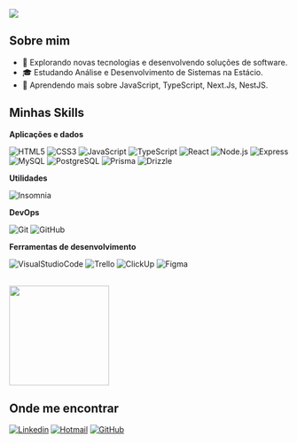 ![](https://komarev.com/ghpvc/?username=EunhoJ&color=006bed)

## Sobre mim

- 🤔 Explorando novas tecnologias e desenvolvendo soluções de software.
- 🎓 Estudando Análise e Desenvolvimento de Sistemas na Estácio.
- 🌱 Aprendendo mais sobre JavaScript, TypeScript, Next.Js, NestJS.

## Minhas Skills

**Aplicações e dados**


![HTML5](https://img.shields.io/badge/HTML5-000?style=for-the-badge&logo=html5&logoColor=E34F26)
![CSS3](https://img.shields.io/badge/CSS-000?style=for-the-badge&logo=css&logoColor=1572B6)
![JavaScript](https://img.shields.io/badge/JavaScript-000?style=for-the-badge&logo=javascript&logoColor=F7DF1E)
![TypeScript](https://img.shields.io/badge/TypeScript-000?style=for-the-badge&logo=typescript&logoColor=3178C6)
![React](https://img.shields.io/badge/React-000?style=for-the-badge&logo=react&logoColor=61DAFB)
![Node.js](https://img.shields.io/badge/Node.js-000?style=for-the-badge&logo=nodedotjs&logoColor=339933)
![Express](https://img.shields.io/badge/Express-000?style=for-the-badge&logo=express&logoColor=white)
![MySQL](https://img.shields.io/badge/MySQL-000?style=for-the-badge&logo=mysql&logoColor=4479A1)
![PostgreSQL](https://img.shields.io/badge/PostgreSQL-000?style=for-the-badge&logo=postgresql&logoColor=4169E1)
![Prisma](https://img.shields.io/badge/Prisma-000?style=for-the-badge&logo=prisma&logoColor=2D3748)
![Drizzle](https://img.shields.io/badge/Drizzle-000?style=for-the-badge&logo=drizzle&logoColor=FFCA28)

**Utilidades**

![Insomnia](https://img.shields.io/badge/Insomnia-000?style=for-the-badge&logo=insomnia&logoColor=5849BE)

**DevOps**

![Git](https://img.shields.io/badge/Git-000?style=for-the-badge&logo=git&logoColor=F05032)
![GitHub](https://img.shields.io/badge/GitHub-000?style=for-the-badge&logo=github&logoColor=white)

**Ferramentas de desenvolvimento**

![VisualStudioCode](https://img.shields.io/badge/VS%20Code-000?style=for-the-badge&logo=visualstudiocode&logoColor=007ACC)
![Trello](https://img.shields.io/badge/Trello-000?style=for-the-badge&logo=trello&logoColor=0052CC)
![ClickUp](https://img.shields.io/badge/ClickUp-000?style=for-the-badge&logo=clickup&logoColor=7B68EE)
![Figma](https://img.shields.io/badge/Figma-000?style=for-the-badge&logo=figma&logoColor=white)

<br/>

<a href="https://github.com/EunhoJ" title="Perfil do John">
  <img height="180em" src="https://github-readme-stats.vercel.app/api?username=EunhoJ&theme=dracula&show_icons=true" />
</a>

## Onde me encontrar
[![Linkedin](https://img.shields.io/badge/-jvieiradev-blue?style=flat-square&logo=Linkedin&logoColor=white&link=www.linkedin.com/in/jvieiradev
)](www.linkedin.com/in/jvieiradev)
[![Hotmail](https://img.shields.io/badge/-jvieira.dev@hotmail.com-0072C6?style=flat-square&logo=microsoft-outlook&logoColor=white&link=mailto:SEU-EMAIL)](mailto:jvieira.dev@hotmail.com)
[![GitHub](https://img.shields.io/github/followers/EunhoJ?label=follow&style=social)](https://github.com/EunhoJ)
